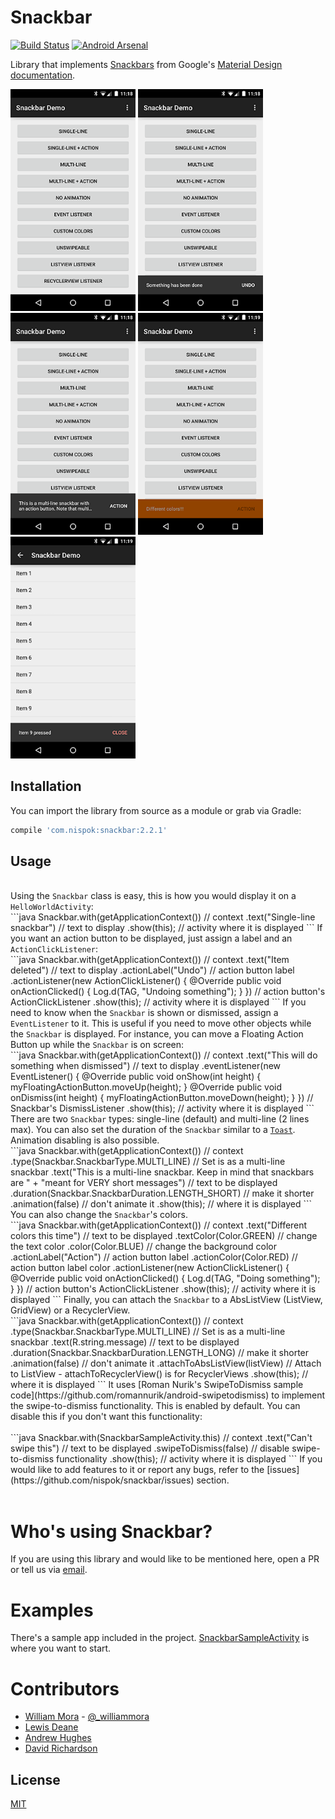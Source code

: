 # Snackbar
[![Build Status](https://travis-ci.org/nispok/snackbar.svg?branch=master)](https://travis-ci.org/nispok/snackbar) [![Android Arsenal](https://img.shields.io/badge/Android%20Arsenal-Snackbar-brightgreen.svg)](https://android-arsenal.com/details/1/1160)

Library that implements <a href="http://www.google.com/design/spec/components/snackbars-and-toasts.html">Snackbars</a> from Google's <a href="http://www.google.com/design/spec/material-design/introduction.html">Material Design documentation</a>.

<img src="./art/home.png" alt="Example App" style="width: 200px; height: 355px" />
<img src="./art/home-1line.png" alt="Example App" style="width: 200px; height: 355px" />
<img src="./art/home-2line.png" alt="Example App" style="width: 200px; height: 355px" />
<img src="./art/home-colored.png" alt="Example App" style="width: 200px; height: 355px" />
<img src="./art/list-1line.png" alt="Example App" style="width: 200px; height: 355px" />

## Installation
You can import the library from source as a module or grab via Gradle:
 <br />
 ```groovy
 compile 'com.nispok:snackbar:2.2.1'
 ```
## Usage
<br />
Using the <code>Snackbar</code> class is easy, this is how you would display it on a <code>HelloWorldActivity</code>:
<br />
```java
Snackbar.with(getApplicationContext()) // context
    .text("Single-line snackbar") // text to display
    .show(this); // activity where it is displayed
```
If you want an action button to be displayed, just assign a label and an <code>ActionClickListener</code>:
<br />
```java
Snackbar.with(getApplicationContext()) // context
    .text("Item deleted") // text to display
    .actionLabel("Undo") // action button label
    .actionListener(new ActionClickListener() {
        @Override
        public void onActionClicked() {
            Log.d(TAG, "Undoing something");
        }
     }) // action button's ActionClickListener
     .show(this); // activity where it is displayed
```
If you need to know when the <code>Snackbar</code> is shown or dismissed, assign a <code>EventListener</code> to it. This is useful if you need to move other objects while the <code>Snackbar</code> is displayed. For instance, you can move a Floating Action Button up while the <code>Snackbar</code> is on screen:
<br />
```java
Snackbar.with(getApplicationContext()) // context
    .text("This will do something when dismissed") // text to display
    .eventListener(new EventListener() {
        @Override
        public void onShow(int height) {
           myFloatingActionButton.moveUp(height);
        }        
        @Override
        public void onDismiss(int height) {
           myFloatingActionButton.moveDown(height);
        }
    }) // Snackbar's DismissListener
    .show(this); // activity where it is displayed
```
There are two <code>Snackbar</code> types: single-line (default) and multi-line (2 lines max). You can also set the duration of the <code>Snackbar</code> similar to a <a href="http://developer.android.com/reference/android/widget/Toast.html"><code>Toast</code></a>. Animation disabling is also possible.
<br />
```java
Snackbar.with(getApplicationContext()) // context
    .type(Snackbar.SnackbarType.MULTI_LINE) // Set is as a multi-line snackbar
    .text("This is a multi-line snackbar. Keep in mind that snackbars are " +
        "meant for VERY short messages") // text to be displayed
    .duration(Snackbar.SnackbarDuration.LENGTH_SHORT) // make it shorter
    .animation(false) // don't animate it
    .show(this); // where it is displayed
```
You can also change the <code>Snackbar</code>'s colors.
<br />
```java
Snackbar.with(getApplicationContext()) // context
    .text("Different colors this time") // text to be displayed
    .textColor(Color.GREEN) // change the text color
    .color(Color.BLUE) // change the background color
    .actionLabel("Action") // action button label
    .actionColor(Color.RED) // action button label color
    .actionListener(new ActionClickListener() {
        @Override
        public void onActionClicked() {
            Log.d(TAG, "Doing something");
        }
     }) // action button's ActionClickListener    
    .show(this); // activity where it is displayed
```
Finally, you can attach the <code>Snackbar</code> to a AbsListView (ListView, GridView) or a RecyclerView.
<br />
```java
Snackbar.with(getApplicationContext()) // context
    .type(Snackbar.SnackbarType.MULTI_LINE) // Set is as a multi-line snackbar
    .text(R.string.message) // text to be displayed
    .duration(Snackbar.SnackbarDuration.LENGTH_LONG) // make it shorter
    .animation(false) // don't animate it
    .attachToAbsListView(listView) // Attach to ListView - attachToRecyclerView() is for RecyclerViews
    .show(this); // where it is displayed
```
It uses [Roman Nurik's SwipeToDismiss sample code](https://github.com/romannurik/android-swipetodismiss) to implement the swipe-to-dismiss functionality. This is enabled by default. You can disable this if you don't want this functionality:<br />
<br />
```java
Snackbar.with(SnackbarSampleActivity.this) // context
    .text("Can't swipe this") // text to be displayed
    .swipeToDismiss(false) // disable swipe-to-dismiss functionality
    .show(this); // activity where it is displayed
```
If you would like to add features to it or report any bugs, refer to the [issues](https://github.com/nispok/snackbar/issues) section.<br /><br />

# Who's using Snackbar?
If you are using this library and would like to be mentioned here, open a PR or tell us via [email](mailto:contact@nispok.com).

# Examples
There's a sample app included in the project. [SnackbarSampleActivity](./sample/src/main/java/com/nispok/sample/snackbar/SnackbarSampleActivity.java) is where you want to start.

# Contributors
+ [William Mora](https://github.com/wmora) - [@_williammora](https://twitter.com/_williammora)
+ [Lewis Deane](https://github.com/lewisjdeane)
+ [Andrew Hughes](https://github.com/ashughes)
+ [David Richardson](https://github.com/davidjrichardson)

## License
[MIT](./LICENSE)
